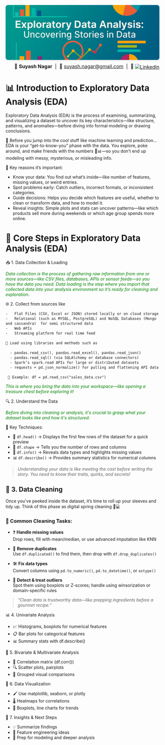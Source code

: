 <!-- Sleek Exploratory Data Analysis GitHub Header -->
<div style="text-align: center; margin-bottom: 8px;">
  <img 
    src="https://raw.githubusercontent.com/SuyashNagarGT/EDA/main/EDA2.png" 
    alt="Exploratory Data Analysis: Uncovering Stories in Data" 
    style="width: 100%; max-height: 180px; object-fit: cover; border-radius: 8px; box-shadow: 0 2px 6px rgba(0, 0, 0, 0.1);"
  />
</div>
<!-- Right-Aligned Contact Strip -->
<div align="right" style="font-size: 16px;">
  👋 <strong>Suyash Nagar</strong> &nbsp;|&nbsp; 
  📧 <a href="mailto:suyash.nagar@gmail.com">suyash.nagar@gmail.com</a> &nbsp;|&nbsp; 
  🔗 <a href="https://www.linkedin.com/in/suyashnagar" target="_blank">
    <img src="https://cdn-icons-png.flaticon.com/512/174/174857.png" alt="LinkedIn" width="20" style="vertical-align: middle;">
  </a>
</div>

  
  # 📊 Introduction to Exploratory Data Analysis (EDA)

Exploratory Data Analysis (EDA) is the process of examining, summarizing, and visualizing a dataset to uncover its key characteristics—like structure, patterns, and anomalies—before diving into formal modeling or drawing conclusions.

🌈 Before you jump into the cool stuff like machine learning and prediction... EDA is your “get-to-know-you” phase with the data.
You explore, poke around, and make friends with the numbers 👀📊—so you don’t end up modeling with messy, mysterious, or misleading info.


🧠 Key reasons it’s important:
- Know your data: You find out what’s inside—like number of features, missing values, or weird entries.
- Spot problems early: Catch outliers, incorrect formats, or inconsistent categories.
- Guide decisions: Helps you decide which features are useful, whether to clean or transform data, and how to model it.
- Reveal insights: Simple plots and stats can uncover patterns—like which products sell more during weekends or which age group spends more online.

# 🌟 Core Steps in Exploratory Data Analysis (EDA)

📥 1. Data Collection & Loading

<span style="color:green;"><em>Data collection is the process of gathering raw information from one or more sources—like CSV files, databases, APIs or sensor feeds—so you have the data you need. Data loading is the step where you import that collected data into your analysis environment so it’s ready for cleaning and exploration.</em></span>

🌐 2. Collect from sources like

    -   Flat Files (CSV, Excel or JSON) stored locally or on cloud storage
    -   Relational (such as MYSQL, PostgreSQL) and NoSQL Databases (Mongo and cassandra)  for semi structured data
    -   Web APIs
    -   Streaming platform for real time feed

    💾 Load using libraries and methods such as

      - pandas.read_csv(), pandas.read_excel(), pandas.read_json()
      - pandas.read_sql() (via SQLAlchemy or database connectors)
      - Spark’s spark.read APIs for large or distributed datasets
      - requests + pd.json_normalize() for pulling and flattening API data

     🧾 Example: df = pd.read_csv("sales_data.csv")

<span style="color:green;"><em>This is where you bring the data into your workspace—like opening a treasure chest before exploring it!</em></span>

🔍 2. Understand the Data

<span style="color:green;"><em>Before diving into cleaning or analysis, it's crucial to grasp what your dataset looks like and how it's structured.</em></span>

🧪 Key Techniques:
- 📄 `df.head()` → Displays the first few rows of the dataset for a quick preview  
- 📏 `df.shape` → Tells you the number of rows and columns  
- 🧠 `df.info()` → Reveals data types and highlights missing values  
- 📊 `df.describe()` → Provides summary statistics for numerical columns  

> _Understanding your data is like meeting the cast before writing the story. You need to know their traits, quirks, and secrets!_

## 🧹 3. Data Cleaning

Once you've peeked inside the dataset, it’s time to roll up your sleeves and tidy up. Think of this phase as digital spring cleaning 🧽💻

### 🔧 Common Cleaning Tasks:
- ❓ **Handle missing values**  
  Drop rows, fill with mean/median, or use advanced imputation like KNN

- 🔁 **Remove duplicates**  
  Use `df.duplicated()` to find them, then drop with `df.drop_duplicates()`

- 🛠️ **Fix data types**  
  Convert columns using `pd.to_numeric()`, `pd.to_datetime()`, or `astype()`

- 🚨 **Detect & treat outliers**  
  Spot them using boxplots or Z-scores; handle using winsorization or domain-specific rules

> _“Clean data is trustworthy data—like prepping ingredients before a gourmet recipe.”_

📊 4. Univariate Analysis
- 📈 Histograms, boxplots for numerical features
- 📋 Bar plots for categorical features
- 📊 Summary stats with df.describe()

🔗 5. Bivariate & Multivariate Analysis
- 📌 Correlation matrix (df.corr())
- 🔍 Scatter plots, pairplots
- 🧪 Grouped visual comparisons

🎨 6. Data Visualization
- 🖌️ Use matplotlib, seaborn, or plotly
- 🌡️ Heatmaps for correlations
- 🧱 Boxplots, line charts for trends

🧠 7. Insights & Next Steps
- 💡 Summarize findings
- 🧬 Feature engineering ideas
- 🚀 Prep for modeling and deeper analysis



